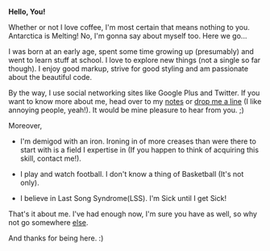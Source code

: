 ﻿---
firstname: Ashish
lastname: Tiwari
photo: ashish_tiwari.jpg
place: Pokhara
email: hi@aashishtiwari.com.np
phonenumber: 9846511401
website: https://aashishtiwari.com.np/
facebook: https://facebook.com/MegaMindAT
twitter: https://twitter.com/MegaMindAT
linkedin: https://np.linkedin.com/in/megamindat
instagram: https://instagram.com/megamindat
github: https://github.com/MegaMind98
memberid:
layout: profile
---

**Hello, You!**

Whether or not I love coffee, I'm most certain that means nothing to you. Antarctica is Melting! No, I'm gonna say about myself too. Here we go... 

I was born at an early age, spent some time growing up (presumably) and went to learn stuff at school. I love to explore new things (not a single so far though). I enjoy good markup, strive for good styling and am passionate about the beautiful code.

By the way, I use social networking sites like Google Plus and Twitter. If you want to know more about me, head over to my [notes](http://notes.aashishtiwari.com.np) or [drop me a line](mailto:hi@aashishtiwari.com.np) (I like annoying people, yeah!). It would be mine pleasure to hear from you. ;)

Moreover,

* I'm demigod with an iron. Ironing in of more creases than were there to start with is a field I expertise in (If you happen to think of acquiring this skill, contact me!).

* I play and watch football. I don't know a thing of Basketball (It's not only).

* I believe in Last Song Syndrome(LSS). I'm Sick until I get Sick!

That's it about me. I've had enough now, I'm sure you have as well, so why not go somewhere [else](https://justinjackson.ca/words.html).

And thanks for being here. :)
